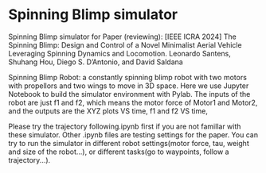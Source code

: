 # Spinning Blimp simulator
Spinning Blimp simulator for Paper (reviewing): 
[IEEE ICRA 2024] The Spinning Blimp: Design and Control of a Novel Minimalist Aerial Vehicle Leveraging Spinning Dynamics and Locomotion. Leonardo Santens, Shuhang Hou, Diego S. D’Antonio, and David Saldana

Spinning Blimp Robot: a constantly spinning blimp robot with two motors with propellors and two wings to move in 3D space.
Here we use Jupyter Notebook to build the simulator environment with Pylab. The inputs of the robot are just f1 and f2, which means the motor force of Motor1 and Motor2, and the outputs are the XYZ plots VS time, f1 and f2 VS time,  

Please try the trajectory following.ipynb first if you are not famillar with these simulator.
Other .ipynb files are testing settings for the paper. You can try to run the simulator in different robot settings(motor force, tau, weight and size of the robot...), or different tasks(go to waypoints, follow a trajectory...).

